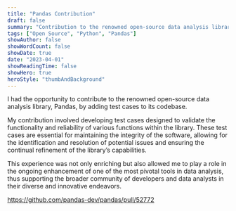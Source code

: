 ```yaml
---
title: "Pandas Contribution"
draft: false
summary: "Contribution to the renowned open-source data analysis library, Pandas, by adding test cases to its codebase."
tags: ["Open Source", "Python", "Pandas"]
showAuthor: false
showWordCount: false
showDate: true
date: "2023-04-01"
showReadingTime: false
showHero: true
heroStyle: "thumbAndBackground"
---
```


I had the opportunity to contribute to the renowned open-source data analysis library, Pandas, by adding test cases to its codebase.

My contribution involved developing test cases designed to validate the functionality and reliability of various functions within the library. These test cases are essential for maintaining the integrity of the software, allowing for the identification and resolution of potential issues and ensuring the continual refinement of the library’s capabilities.

This experience was not only enriching but also allowed me to play a role in the ongoing enhancement of one of the most pivotal tools in data analysis, thus supporting the broader community of developers and data analysts in their diverse and innovative endeavors.

https://github.com/pandas-dev/pandas/pull/52772